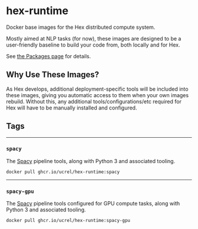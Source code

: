 # hex-runtime
Docker base images for the Hex distributed compute system.

Mostly aimed at NLP tasks (for now), these images are designed to be a user-friendly baseline to build your code from, both locally and for Hex. 

See [the Packages page](https://github.com/UCREL/hex-runtime/pkgs/container/hex-runtime) for details.

## Why Use These Images?

As Hex develops, additional deployment-specific tools will be included into these images, giving you automatic access to them when your own images rebuild.
Without this, any additional tools/configurations/etc required for Hex will have to be manually installed and configured.

## Tags

---
### `spacy`
The [Spacy](https://spacy.io/) pipeline tools, along with Python 3 and associated tooling.

`docker pull ghcr.io/ucrel/hex-runtime:spacy`

---
### `spacy-gpu`
The [Spacy](https://spacy.io/) pipeline tools configured for GPU compute tasks, along with Python 3 and associated tooling.

`docker pull ghcr.io/ucrel/hex-runtime:spacy-gpu`
